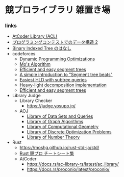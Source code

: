 ﻿# 競プロライブラリ 雑置き場

### links
- [AtCoder Library (ACL)](https://github.com/atcoder/ac-library)
- [プログラミングコンテストでのデータ構造 2](http://d.hatena.ne.jp/iwiwi/20120328)
- [Binary Indexed Tree のはなし](http://hos.ac/slides/20140319_bit.pdf)
- codeforces
    - [Dynamic Programming Optimizations](https://codeforces.com/blog/entry/8219)
    - [Mo's Algorithm](https://codeforces.com/blog/entry/7383)
    - [Efficient and easy segment trees](https://codeforces.com/blog/entry/18051)
    - [A simple introduction to "Segment tree beats"](https://codeforces.com/blog/entry/57319)
    - [Easiest HLD with subtree queries](https://codeforces.com/blog/entry/53170)
    - [Heavy-light decomposition implementation](https://codeforces.com/blog/entry/22072)
    - [Efficient and easy segment trees](https://codeforces.com/blog/entry/18051)
- Library Judge
    - Library Checker
        - https://judge.yosupo.jp/
    - AOJ
        - [Library of Data Sets and Queries](https://judge.u-aizu.ac.jp/onlinejudge/finder.jsp?course=DSL)
        - [Library of Graph Algorithms](https://judge.u-aizu.ac.jp/onlinejudge/finder.jsp?course=GRL)
        - [Library of Computational Geometry](https://judge.u-aizu.ac.jp/onlinejudge/finder.jsp?course=CGL)
        - [Library of Discrete Optimization Problems](https://judge.u-aizu.ac.jp/onlinejudge/finder.jsp?course=DPL)
        - [Library of Number Theory](https://judge.u-aizu.ac.jp/onlinejudge/finder.jsp?course=NTL)
- Rust
    - https://moshg.github.io/rust-std-ja/std/
    - [Rust 競プロ チートシート集](https://zenn.dev/tipstar0125/articles/898cd37c76dce8)
    - AtCoder
        - https://docs.rs/ac-library-rs/latest/ac_library/
        - https://docs.rs/proconio/latest/proconio/
